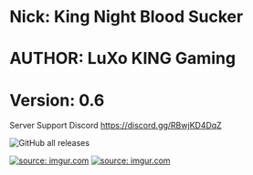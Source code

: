 
# Nick: King Night Blood Sucker
# AUTHOR: LuXo KING Gaming
# Version: 0.6

Server Support Discord https://discord.gg/RBwjKD4DqZ

<img alt="GitHub all releases" src="https://img.shields.io/github/downloads/LuXoKINGGaming/King-Night-Blood-Sucker/total?color=darkgreen&style=for-the-badge">

<a href="https://imgur.com/k0Ghwl9"><img src="https://i.imgur.com/k0Ghwl9.jpg" title="source: imgur.com" /></a>
<a href="https://imgur.com/NWbEPXs"><img src="https://i.imgur.com/NWbEPXs.jpg" title="source: imgur.com" /></a>

